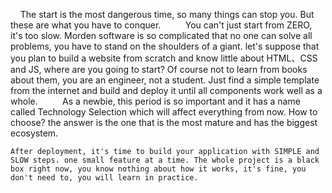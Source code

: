     The start is the most dangerous time, so many things can stop you. But these are what you have to conquer.
    
    You can't just start from ZERO, it's too slow. Morden software is so complicated that no one can solve all problems, you have to stand on the shoulders of a giant. let's suppose that you plan to build a website from scratch and know little about HTML、CSS and JS, where are you going to start? Of course not to learn from books about them, you are an engineer, not a student. Just find a simple template from the internet and build and deploy it until all components work well as a whole. 
    
    As a newbie, this period is so important and it has a name called Technology Selection which will affect everything from now. How to choose? the answer is the one that is the most mature and has the biggest ecosystem. 

	After deployment, it's time to build your application with SIMPLE and SLOW steps. one small feature at a time. The whole project is a black box right now, you know nothing about how it works, it's fine, you don't need to, you will learn in practice. 
    

